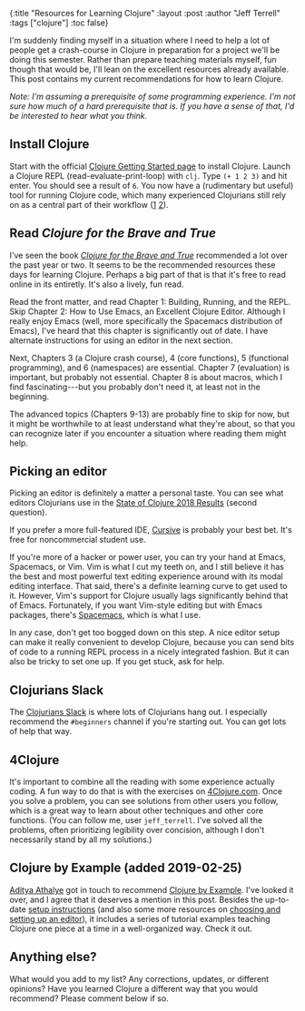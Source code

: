 {:title "Resources for Learning Clojure"
 :layout :post
 :author "Jeff Terrell"
 :tags ["clojure"]
 :toc false}

I'm suddenly finding myself in a situation where I need to help a lot of people get a crash-course in Clojure in preparation for a project we'll be doing this semester. Rather than prepare teaching materials myself, fun though that would be, I'll lean on the excellent resources already available. This post contains my current recommendations for how to learn Clojure.

<!--more-->

_Note: I'm assuming a prerequisite of some programming experience. I'm not sure how much of a hard prerequisite that is. If you have a sense of that, I'd be interested to hear what you think._

## Install Clojure

Start with the official [Clojure Getting Started page](https://clojure.org/guides/getting_started) to install Clojure. Launch a Clojure REPL (read-evaluate-print-loop) with `clj`. Type `(+ 1 2 3)` and hit enter. You should see a result of `6`. You now have a (rudimentary but useful) tool for running Clojure code, which many experienced Clojurians still rely on as a central part of their workflow ([1](https://github.com/matthiasn/talk-transcripts/blob/master/Halloway_Stuart/REPLDrivenDevelopment.md) [2](http://blog.cognitect.com/blog/2017/6/5/repl-debugging-no-stacktrace-required)).

## Read _Clojure for the Brave and True_

I've seen the book _[Clojure for the Brave and True](https://www.braveclojure.com/)_ recommended a lot over the past year or two. It seems to be the recommended resources these days for learning Clojure. Perhaps a big part of that is that it's free to read online in its entiretly. It's also a lively, fun read.

Read the front matter, and read Chapter 1: Building, Running, and the REPL. Skip Chapter 2: How to Use Emacs, an Excellent Clojure Editor. Although I really enjoy Emacs (well, more specifically the Spacemacs distribution of Emacs), I've heard that this chapter is significantly out of date. I have alternate instructions for using an editor in the next section.

Next, Chapters 3 (a Clojure crash course), 4 (core functions), 5 (functional programming), and 6 (namespaces) are essential. Chapter 7 (evaluation) is important, but probably not essential. Chapter 8 is about macros, which I find fascinating---but you probably don't need it, at least not in the beginning.

The advanced topics (Chapters 9-13) are probably fine to skip for now, but it might be worthwhile to at least understand what they're about, so that you can recognize later if you encounter a situation where reading them might help.

## Picking an editor

Picking an editor is definitely a matter a personal taste. You can see what editors Clojurians use in the [State of Clojure 2018 Results](http://blog.cognitect.com/blog/2017/1/31/clojure-2018-results) (second question).

If you prefer a more full-featured IDE, [Cursive](https://cursive-ide.com/) is probably your best bet. It's free for noncommercial student use.

If you're more of a hacker or power user, you can try your hand at Emacs, Spacemacs, or Vim. Vim is what I cut my teeth on, and I still believe it has the best and most powerful text editing experience around with its modal editing interface. That said, there's a definite learning curve to get used to it. However, Vim's support for Clojure usually lags significantly behind that of Emacs. Fortunately, if you want Vim-style editing but with Emacs packages, there's [Spacemacs](http://spacemacs.org/), which is what I use.

In any case, don't get too bogged down on this step. A nice editor setup can make it really convenient to develop Clojure, because you can send bits of code to a running REPL process in a nicely integrated fashion. But it can also be tricky to set one up. If you get stuck, ask for help.

## Clojurians Slack

The [Clojurians Slack](http://clojurians.net/) is where lots of Clojurians hang out. I especially recommend the `#beginners` channel if you're starting out. You can get lots of help that way.

## 4Clojure

It's important to combine all the reading with some experience actually coding. A fun way to do that is with the exercises on [4Clojure.com](http://www.4clojure.com/). Once you solve a problem, you can see solutions from other users you follow, which is a great way to learn about other techniques and other core functions. (You can follow me, user `jeff_terrell`. I've solved all the problems, often prioritizing legibility over concision, although I don't necessarily stand by all my solutions.)

## Clojure by Example (added 2019-02-25)

[Aditya Athalye](https://github.com/adityaathalye) got in touch to recommend
[Clojure by Example](https://github.com/adityaathalye/clojure-by-example). I've
looked it over, and I agree that it deserves a mention in this post. Besides
the up-to-date
[setup instructions](https://github.com/adityaathalye/clojure-by-example#setup-instructions)
(and also some more resources on
[choosing and setting up an editor](https://github.com/adityaathalye/clojure-by-example#code-editor-and-tooling)),
it includes a series of tutorial examples teaching Clojure one piece at a time
in a well-organized way. Check it out.

## Anything else?

What would you add to my list? Any corrections, updates, or different opinions? Have you learned Clojure a different way that you would recommend? Please comment below if so.
